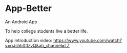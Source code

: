 # App-Better
An Android App

To help college students live a better life.

App introduction video: https://www.youtube.com/watch?v=pJshhXtIzvQ&ab_channel=LZ
